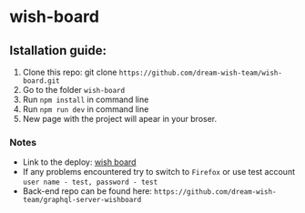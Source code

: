 # wish-board

## Istallation guide:
1. Clone this repo: git clone `https://github.com/dream-wish-team/wish-board.git`
2. Go to the folder `wish-board`
3. Run `npm install` in command line 
4. Run `npm run dev` in command line
5. New page with the project will apear in your broser.

### Notes
- Link to the deploy: [wish board](https://rsclone.ru/)
- If any problems encountered try to switch to `Firefox` or use test account `user name - test, password - test`
- Back-end repo can be found here: `https://github.com/dream-wish-team/graphql-server-wishboard`
